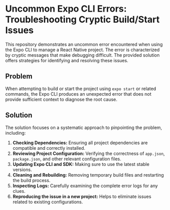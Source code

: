 # Uncommon Expo CLI Errors: Troubleshooting Cryptic Build/Start Issues

This repository demonstrates an uncommon error encountered when using the Expo CLI to manage a React Native project. The error is characterized by cryptic messages that make debugging difficult.  The provided solution offers strategies for identifying and resolving these issues.

## Problem

When attempting to build or start the project using `expo start` or related commands, the Expo CLI produces an unexpected error that does not provide sufficient context to diagnose the root cause.

## Solution

The solution focuses on a systematic approach to pinpointing the problem, including:

1. **Checking Dependencies:** Ensuring all project dependencies are compatible and correctly installed.
2. **Reviewing Project Configuration:** Verifying the correctness of `app.json`, `package.json`, and other relevant configuration files.
3. **Updating Expo CLI and SDK:** Making sure to use the latest stable versions.
4. **Cleaning and Rebuilding:** Removing temporary build files and restarting the build process.
5. **Inspecting Logs:** Carefully examining the complete error logs for any clues.
6. **Reproducing the issue in a new project:** Helps to eliminate issues related to existing configurations.